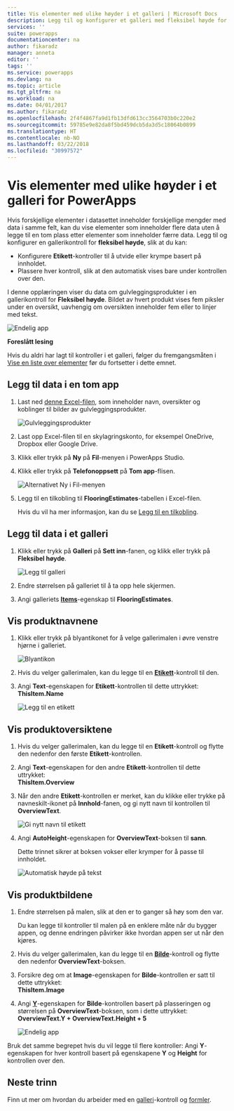 ```yaml
---
title: Vis elementer med ulike høyder i et galleri | Microsoft Docs
description: Legg til og konfigurer et galleri med fleksibel høyde for å automatisk tilpasses til mengden innhold i hvert element i galleriet
services: ''
suite: powerapps
documentationcenter: na
author: fikaradz
manager: anneta
editor: ''
tags: ''
ms.service: powerapps
ms.devlang: na
ms.topic: article
ms.tgt_pltfrm: na
ms.workload: na
ms.date: 04/01/2017
ms.author: fikaradz
ms.openlocfilehash: 2f4f4867fa9d1fb13dfd613cc3564703b0c220e2
ms.sourcegitcommit: 59785e9e82da8f5bd459dcb5da3d5c18064b0899
ms.translationtype: HT
ms.contentlocale: nb-NO
ms.lasthandoff: 03/22/2018
ms.locfileid: "30997572"
---
```

# <a name="show-items-of-different-heights-in-a-powerapps-gallery"></a>Vis elementer med ulike høyder i et galleri for PowerApps
Hvis forskjellige elementer i datasettet inneholder forskjellige mengder med data i samme felt, kan du vise elementer som inneholder flere data uten å legge til en tom plass etter elementer som inneholder færre data. Legg til og konfigurer en gallerikontroll for **fleksibel høyde**, slik at du kan:

* Konfigurere **Etikett**-kontroller til å utvide eller krympe basert på innholdet.
* Plassere hver kontroll, slik at den automatisk vises bare under kontrollen over den.

I denne opplæringen viser du data om gulvleggingsprodukter i en gallerikontroll for **Fleksibel høyde**. Bildet av hvert produkt vises fem piksler under en oversikt, uavhengig om oversikten inneholder fem eller to linjer med tekst.

![Endelig app](./media/gallery-dynamic-sizing/dynamic-app.png)

**Foreslått lesing**

Hvis du aldri har lagt til kontroller i et galleri, følger du fremgangsmåten i [Vise en liste over elementer](add-gallery.md) før du fortsetter i dette emnet.

## <a name="add-data-to-a-blank-app"></a>Legg til data i en tom app
1. Last ned [denne Excel-filen](https://az787822.vo.msecnd.net/documentation/get-started-from-data/FlooringEstimates.xlsx), som inneholder navn, oversikter og koblinger til bilder av gulvleggingsprodukter.

    ![Gulvleggingsprodukter](./media/gallery-dynamic-sizing/flooring-products.png)

2. Last opp Excel-filen til en skylagringskonto, for eksempel OneDrive, Dropbox eller Google Drive.

3. Klikk eller trykk på **Ny** på **Fil**-menyen i PowerApps Studio.

4. Klikk eller trykk på **Telefonoppsett** på **Tom app**-flisen.

    ![Alternativet Ny i Fil-menyen](./media/gallery-dynamic-sizing/blank-app.png)

5. Legg til en tilkobling til **FlooringEstimates**-tabellen i Excel-filen.

    Hvis du vil ha mer informasjon, kan du se [Legg til en tilkobling](add-data-connection.md).

## <a name="add-data-to-a-gallery"></a>Legg til data i et galleri
1. Klikk eller trykk på **Galleri** på **Sett inn**-fanen, og klikk eller trykk på **Fleksibel høyde**.

    ![Legg til galleri](./media/gallery-dynamic-sizing/add-flexible.png)
2. Endre størrelsen på galleriet til å ta opp hele skjermen.

3. Angi galleriets **[Items](controls/properties-core.md)**-egenskap til **FlooringEstimates**.

## <a name="show-the-product-names"></a>Vis produktnavnene
1. Klikk eller trykk på blyantikonet for å velge gallerimalen i øvre venstre hjørne i galleriet.

    ![Blyantikon](./media/gallery-dynamic-sizing/edit-template.png)

2. Hvis du velger gallerimalen, kan du legge til en **[Etikett](controls/control-text-box.md)**-kontroll til den.

3. Angi **Text**-egenskapen for **Etikett**-kontrollen til dette uttrykket:<br>
   **ThisItem.Name**

    ![Legg til en etikett](./media/gallery-dynamic-sizing/add-text-box.png)

## <a name="show-the-product-overviews"></a>Vis produktoversiktene
1. Hvis du velger gallerimalen, kan du legge til en **Etikett**-kontroll og flytte den nedenfor den første **Etikett**-kontrollen.  

2. Angi **Text**-egenskapen for den andre **Etikett**-kontrollen til dette uttrykket:<br> **ThisItem.Overview**

3. Når den andre **Etikett**-kontrollen er merket, kan du klikke eller trykke på navneskilt-ikonet på **Innhold**-fanen, og gi nytt navn til kontrollen til **OverviewText**.

    ![Gi nytt navn til etikett](./media/gallery-dynamic-sizing/rename-text-box.png)

4. Angi **AutoHeight**-egenskapen for **OverviewText**-boksen til **sann**.

    Dette trinnet sikrer at boksen vokser eller krymper for å passe til innholdet.

      ![Automatisk høyde på tekst](./media/gallery-dynamic-sizing/autoheight-text.png)

## <a name="show-the-product-images"></a>Vis produktbildene
1. Endre størrelsen på malen, slik at den er to ganger så høy som den var.

    Du kan legge til kontroller til malen på en enklere måte når du bygger appen, og denne endringen påvirker ikke hvordan appen ser ut når den kjøres.

2. Hvis du velger gallerimalen, kan du legge til en **[Bilde](controls/control-image.md)**-kontroll og flytte den nedenfor **OverviewText**-boksen.

3. Forsikre deg om at **Image**-egenskapen for **Bilde**-kontrollen er satt til dette uttrykket:<br>
    **ThisItem.Image**

4. Angi **[Y](controls/properties-core.md)**-egenskapen for **Bilde**-kontrollen basert på plasseringen og størrelsen på **OverviewText**-boksen, som i dette uttrykket:
   <br>**OverviewText.Y + OverviewText.Height + 5**

    ![Endelig app](./media/gallery-dynamic-sizing/final-app.png)

Bruk det samme begrepet hvis du vil legge til flere kontroller: Angi **Y**-egenskapen for hver kontroll basert på egenskapene **Y** og **Height** for kontrollen over den.

## <a name="next-steps"></a>Neste trinn
Finn ut mer om hvordan du arbeider med en [galleri](working-with-forms.md)-kontroll og [formler](working-with-formulas.md).
